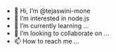 - 👋 Hi, I’m @tejaswini-mone
- 👀 I’m interested in node.js
- 🌱 I’m currently learning ...
- 💞️ I’m looking to collaborate on ...
- 📫 How to reach me ...

<!---
tejaswini-mone/tejaswini-mone is a ✨ special ✨ repository because its `README.md` (this file) appears on your GitHub profile.
You can click the Preview link to take a look at your changes.
--->
